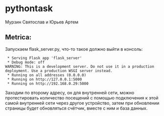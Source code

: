 # pythontask
Мурзин Святослав и Юрьев Артем

## Metrica:

Запускаем flask_server.py, что-то такое должно выйти в консоль:
```
 * Serving Flask app 'flask_server'
 * Debug mode: off
WARNING: This is a development server. Do not use it in a production deployment. Use a production WSGI server instead.
 * Running on all addresses (0.0.0.0)
 * Running on http://127.0.0.1:5000
 * Running on http://192.168.0.29:5000
```

Заходим по второму адресу, он для внутренней сети, можно протестировать количество посещений с помощью подключения к этой самой внутренней сети через другое устройство, затем при обновлении страницы будет обновляться счётчик, вместе с ним и база данных.
